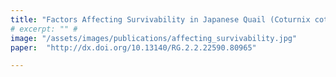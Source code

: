 ```yaml
---
title: "Factors Affecting Survivability in Japanese Quail (Coturnix coturnix japonica)"
# excerpt: "" #
image: "/assets/images/publications/affecting_survivability.jpg"
paper:  "http://dx.doi.org/10.13140/RG.2.2.22590.80965"

---
```

